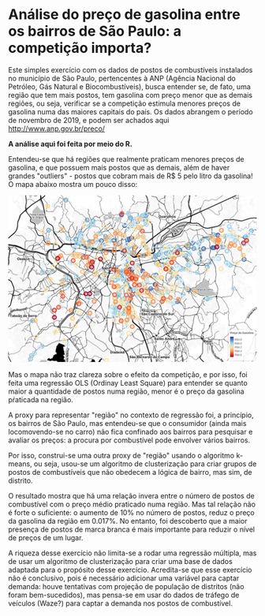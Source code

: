 # Análise do preço de gasolina entre os bairros de São Paulo: a competição importa?

Este simples exercício com os dados de postos de combustíveis instalados no município de São Paulo, pertencentes à ANP 
(Agência Nacional do Petróleo, Gás Natural e Biocombustíveis), busca entender se, de fato, uma região que tem mais postos, 
tem gasolina com preço menor que as demais regiões, ou seja, verificar se a competição estimula menores preços de gasolina 
numa das maiores capitais do país. 
Os dados abrangem o período de novembro de 2019, e podem ser achados aqui http://www.anp.gov.br/preco/ 

**A análise aqui foi feita por meio do R.** 

Entendeu-se que há regiões que realmente praticam menores preços de gasolina, e que possuem mais postos que as demais, 
além de haver grandes "outliers" - postos que cobram mais de R$ 5 pelo litro da gasolina! O mapa abaixo mostra um pouco disso: 

![alt text](https://github.com/JimmyFlorido/GasolinaPreco-Analise/blob/master/Images/SampaGas.png "PostosPrecos")

Mas o mapa não traz clareza sobre o efeito da competição, e por isso, foi feita uma regressão OLS (Ordinay Least Square) para 
entender se quanto maior a quantidade de postos numa região, menor é o preço da gasolina pŕaticada na região. 

A proxy para representar "região" no contexto de regressão foi, a princípio, os bairros de São Paulo, mas entendeu-se que 
o consumidor (ainda mais locomovendo-se no carro) não fica confinado aos bairros para pesquisar e avaliar os preços: a procura 
por combustível pode envolver vários bairros. 
 
Por isso, construi-se uma outra proxy de "região" usando o algoritmo k-means, ou seja, usou-se um algoritmo de clusterização 
para criar grupos de postos de combustíveis que não obedecem a lógica de bairro, mas sim, de distrito. 

O resultado mostra que há uma relação invera entre o número de postos de combustível com o preço médio praticado numa região.
Mas tal relação não é forte o suficiente: o aumento de 10% no número de postos, reduz o preço da gasolina da região em 0.017%. No entanto, foi descoberto que a maior presença de postos de marca branca é mais importante para reduzir o nível de preços de um lugar.  

A riqueza desse exercício não limita-se a rodar uma regressão múltipla, mas de usar um algoritmo de clusterização para criar uma base de dados adaptada para o propósito desse exercício. Acredita-se que esse exercício não é conclusivo, pois é necessário adicionar uma variável para captar demanda: houve tentativas com projeção de população de distritos (não foram bem-sucedidos), mas pensa-se em usar do dados de tráfego de veículos (Waze?) para captar a demanda nos postos de combustível. 
